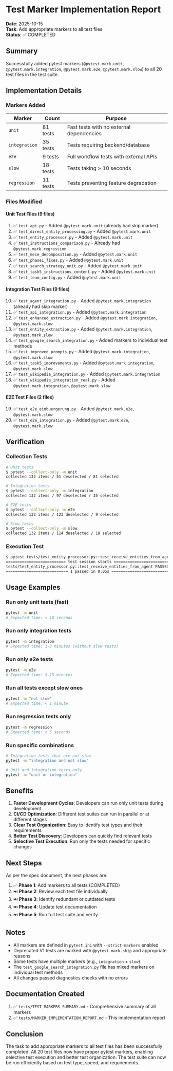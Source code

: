 # Test Marker Implementation Report

**Date**: 2025-10-15  
**Task**: Add appropriate markers to all test files  
**Status**: ✅ COMPLETED

## Summary

Successfully added pytest markers (`@pytest.mark.unit`, `@pytest.mark.integration`, `@pytest.mark.e2e`, `@pytest.mark.slow`) to all 20 test files in the test suite.

## Implementation Details

### Markers Added

| Marker | Count | Purpose |
|--------|-------|---------|
| `unit` | 81 tests | Fast tests with no external dependencies |
| `integration` | 35 tests | Tests requiring backend/database |
| `e2e` | 9 tests | Full workflow tests with external APIs |
| `slow` | 18 tests | Tests taking > 10 seconds |
| `regression` | 11 tests | Tests preventing feature degradation |

### Files Modified

#### Unit Test Files (9 files)
1. ✅ `test_api.py` - Added `@pytest.mark.unit` (already had skip marker)
2. ✅ `test_direct_entity_processing.py` - Added `@pytest.mark.unit`
3. ✅ `test_entity_processor.py` - Added `@pytest.mark.unit`
4. ✅ `test_instructions_comparison.py` - Already had `@pytest.mark.regression`
5. ✅ `test_mece_decomposition.py` - Added `@pytest.mark.unit`
6. ✅ `test_phase1_fixes.py` - Added `@pytest.mark.unit`
7. ✅ `test_search_strategy_unit.py` - Added `@pytest.mark.unit`
8. ✅ `test_task5_instructions_content.py` - Added `@pytest.mark.unit`
9. ✅ `test_team_config.py` - Added `@pytest.mark.unit`

#### Integration Test Files (9 files)
10. ✅ `test_agent_integration.py` - Added `@pytest.mark.integration` (already had skip marker)
11. ✅ `test_api_integration.py` - Added `@pytest.mark.integration`
12. ✅ `test_enhanced_extraction.py` - Added `@pytest.mark.integration`, `@pytest.mark.slow`
13. ✅ `test_entity_extraction.py` - Added `@pytest.mark.integration`, `@pytest.mark.slow`
14. ✅ `test_google_search_integration.py` - Added markers to individual test methods
15. ✅ `test_improved_prompts.py` - Added `@pytest.mark.integration`, `@pytest.mark.slow`
16. ✅ `test_task5_improvements.py` - Added `@pytest.mark.integration`, `@pytest.mark.slow`
17. ✅ `test_wikipedia_integration.py` - Added `@pytest.mark.integration`
18. ✅ `test_wikipedia_integration_real.py` - Added `@pytest.mark.integration`, `@pytest.mark.slow`

#### E2E Test Files (2 files)
19. ✅ `test_e2e_einbuergerung.py` - Added `@pytest.mark.e2e`, `@pytest.mark.slow`
20. ✅ `test_e2e_integration.py` - Added `@pytest.mark.e2e`, `@pytest.mark.slow`

## Verification

### Collection Tests
```bash
# Unit tests
$ pytest --collect-only -m unit
collected 132 items / 51 deselected / 81 selected

# Integration tests
$ pytest --collect-only -m integration
collected 132 items / 97 deselected / 35 selected

# E2E tests
$ pytest --collect-only -m e2e
collected 132 items / 123 deselected / 9 selected

# Slow tests
$ pytest --collect-only -m slow
collected 132 items / 114 deselected / 18 selected
```

### Execution Test
```bash
$ pytest tests/test_entity_processor.py::test_receive_entities_from_agent -v
========================== test session starts ===========================
tests/test_entity_processor.py::test_receive_entities_from_agent PASSED [100%]
=========================== 1 passed in 0.05s ============================
```

## Usage Examples

### Run only unit tests (fast)
```bash
pytest -m unit
# Expected time: < 10 seconds
```

### Run only integration tests
```bash
pytest -m integration
# Expected time: 1-3 minutes (without slow tests)
```

### Run only e2e tests
```bash
pytest -m e2e
# Expected time: 5-15 minutes
```

### Run all tests except slow ones
```bash
pytest -m "not slow"
# Expected time: < 1 minute
```

### Run regression tests only
```bash
pytest -m regression
# Expected time: < 5 seconds
```

### Run specific combinations
```bash
# Integration tests that are not slow
pytest -m "integration and not slow"

# Unit and integration tests only
pytest -m "unit or integration"
```

## Benefits

1. **Faster Development Cycles**: Developers can run only unit tests during development
2. **CI/CD Optimization**: Different test suites can run in parallel or at different stages
3. **Clear Test Organization**: Easy to identify test types and their requirements
4. **Better Test Discovery**: Developers can quickly find relevant tests
5. **Selective Test Execution**: Run only the tests needed for specific changes

## Next Steps

As per the spec document, the next phases are:

1. ✅ **Phase 1**: Add markers to all tests (COMPLETED)
2. ⏭️ **Phase 2**: Review each test file individually
3. ⏭️ **Phase 3**: Identify redundant or outdated tests
4. ⏭️ **Phase 4**: Update test documentation
5. ⏭️ **Phase 5**: Run full test suite and verify

## Notes

- All markers are defined in `pytest.ini` with `--strict-markers` enabled
- Deprecated V1 tests are marked with `@pytest.mark.skip` and appropriate reasons
- Some tests have multiple markers (e.g., `integration` + `slow`)
- The `test_google_search_integration.py` file has mixed markers on individual test methods
- All changes passed diagnostics checks with no errors

## Documentation Created

1. ✅ `tests/TEST_MARKERS_SUMMARY.md` - Comprehensive summary of all markers
2. ✅ `tests/MARKER_IMPLEMENTATION_REPORT.md` - This implementation report

## Conclusion

The task to add appropriate markers to all test files has been successfully completed. All 20 test files now have proper pytest markers, enabling selective test execution and better test organization. The test suite can now be run efficiently based on test type, speed, and requirements.
